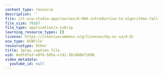 ```yaml
---
content_type: resource
description: ''
file: /ol-ocw-studio-app/courses/6-006-introduction-to-algorithms-fall-2011/6e9fdfa3e0fb585ecc9138c860b7189b_FNeL18KsWPc.srt
file_size: 70167
file_type: application/x-subrip
learning_resource_types: []
license: https://creativecommons.org/licenses/by-nc-sa/4.0/
ocw_type: OCWFile
resourcetype: Other
title: 3play caption file
uid: 6e9fdfa3-e0fb-585e-cc91-38c860b7189b
video_metadata:
  youtube_id: null
---
```

